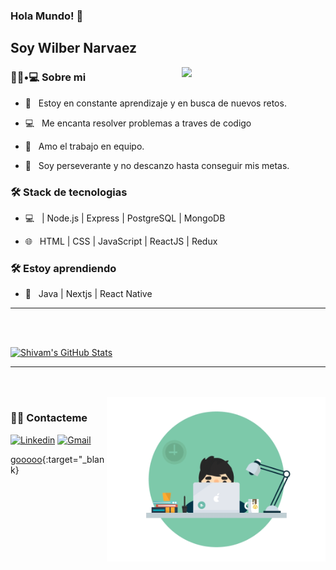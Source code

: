 ### Hola Mundo! 👋<h2>Soy Wilber Narvaez</h2>

<img align='right' src="https://media.giphy.com/media/M9gbBd9nbDrOTu1Mqx/giphy.gif" width="230">

<h3> 👨🏻•💻 Sobre mi </h3>



- 🤔 &nbsp; Estoy en constante aprendizaje y en busca de nuevos retos.

- 💻 &nbsp; Me encanta resolver problemas a traves de codigo

- 🧡 &nbsp; Amo el trabajo en equipo.

- 🚀 &nbsp; Soy perseverante y no descanzo hasta conseguir mis metas.



<h3>🛠 Stack de tecnologias</h3>



- 💻 &nbsp; | Node.js | Express | PostgreSQL | MongoDB

- 🌐 &nbsp; HTML | CSS | JavaScript | ReactJS | Redux 




<h3>🛠 Estoy aprendiendo</h3>

- 🔧 &nbsp; Java | Nextjs | React Native

<hr>



<br/><br/>

[![Shivam's GitHub Stats](https://github-readme-stats.vercel.app/api?username=wilbernp&show_icons=true)](https://github.com/shivam0110)
<hr>
<br/>

<br/>

<img src="https://github.com/nirala69/nirala69/blob/master/70804f7e25b11f29db904f2fa7b4cd9d.gif" width="350" align='right'>
<!-- 
![Top Langs](https://github-readme-stats.vercel.app/api/top-langs/?username=wilbernp&show_icons=true) -->

<!-- <br><br> -->



<h3> 🤝🏻 Contacteme </h3>

<!-- <p align="center"> -->

<a href="https://www.linkedin.com/in/wilber-narvaez-51bba0243/" target="_blank"> 
  <img src="https://www.vectorlogo.zone/logos/linkedin/linkedin-ar21.svg" alt="Linkedin"></a>

<!-- [go](http://stackoverflow.com){:target="_blank" rel="noopener"}


 -->
<a href="mailto:wilbernarvaezpetrogmail.com" target="_blank">
  <img src="https://www.vectorlogo.zone/logos/gmail/gmail-ar21.svg" alt="Gmail"></a>
<!-- </p> -->

[gooooo]("https://www.linkedin.com/in/wilber-narvaez-51bba0243/"){:target="_blank}

<!-- <hr> -->
